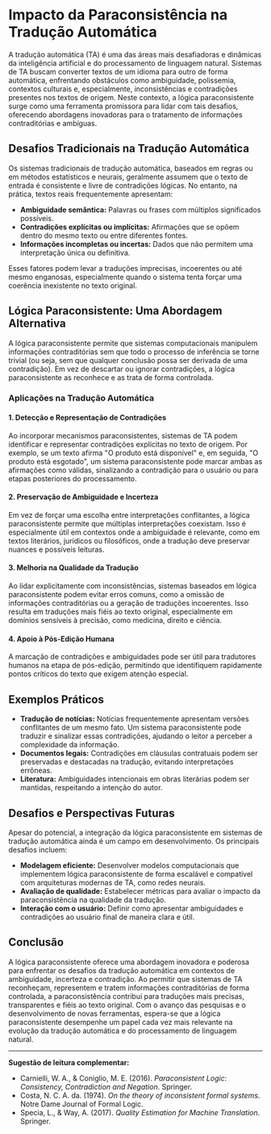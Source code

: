 # Impacto da Paraconsistência na Tradução Automática

A tradução automática (TA) é uma das áreas mais desafiadoras e dinâmicas da inteligência artificial e do processamento de linguagem natural. Sistemas de TA buscam converter textos de um idioma para outro de forma automática, enfrentando obstáculos como ambiguidade, polissemia, contextos culturais e, especialmente, inconsistências e contradições presentes nos textos de origem. Neste contexto, a lógica paraconsistente surge como uma ferramenta promissora para lidar com tais desafios, oferecendo abordagens inovadoras para o tratamento de informações contraditórias e ambíguas.

## Desafios Tradicionais na Tradução Automática

Os sistemas tradicionais de tradução automática, baseados em regras ou em métodos estatísticos e neurais, geralmente assumem que o texto de entrada é consistente e livre de contradições lógicas. No entanto, na prática, textos reais frequentemente apresentam:

- **Ambiguidade semântica:** Palavras ou frases com múltiplos significados possíveis.
- **Contradições explícitas ou implícitas:** Afirmações que se opõem dentro do mesmo texto ou entre diferentes fontes.
- **Informações incompletas ou incertas:** Dados que não permitem uma interpretação única ou definitiva.

Esses fatores podem levar a traduções imprecisas, incoerentes ou até mesmo enganosas, especialmente quando o sistema tenta forçar uma coerência inexistente no texto original.

## Lógica Paraconsistente: Uma Abordagem Alternativa

A lógica paraconsistente permite que sistemas computacionais manipulem informações contraditórias sem que todo o processo de inferência se torne trivial (ou seja, sem que qualquer conclusão possa ser derivada de uma contradição). Em vez de descartar ou ignorar contradições, a lógica paraconsistente as reconhece e as trata de forma controlada.

### Aplicações na Tradução Automática

#### 1. **Detecção e Representação de Contradições**

Ao incorporar mecanismos paraconsistentes, sistemas de TA podem identificar e representar contradições explícitas no texto de origem. Por exemplo, se um texto afirma "O produto está disponível" e, em seguida, "O produto está esgotado", um sistema paraconsistente pode marcar ambas as afirmações como válidas, sinalizando a contradição para o usuário ou para etapas posteriores do processamento.

#### 2. **Preservação de Ambiguidade e Incerteza**

Em vez de forçar uma escolha entre interpretações conflitantes, a lógica paraconsistente permite que múltiplas interpretações coexistam. Isso é especialmente útil em contextos onde a ambiguidade é relevante, como em textos literários, jurídicos ou filosóficos, onde a tradução deve preservar nuances e possíveis leituras.

#### 3. **Melhoria na Qualidade da Tradução**

Ao lidar explicitamente com inconsistências, sistemas baseados em lógica paraconsistente podem evitar erros comuns, como a omissão de informações contraditórias ou a geração de traduções incoerentes. Isso resulta em traduções mais fiéis ao texto original, especialmente em domínios sensíveis à precisão, como medicina, direito e ciência.

#### 4. **Apoio à Pós-Edição Humana**

A marcação de contradições e ambiguidades pode ser útil para tradutores humanos na etapa de pós-edição, permitindo que identifiquem rapidamente pontos críticos do texto que exigem atenção especial.

## Exemplos Práticos

- **Tradução de notícias:** Notícias frequentemente apresentam versões conflitantes de um mesmo fato. Um sistema paraconsistente pode traduzir e sinalizar essas contradições, ajudando o leitor a perceber a complexidade da informação.
- **Documentos legais:** Contradições em cláusulas contratuais podem ser preservadas e destacadas na tradução, evitando interpretações errôneas.
- **Literatura:** Ambiguidades intencionais em obras literárias podem ser mantidas, respeitando a intenção do autor.

## Desafios e Perspectivas Futuras

Apesar do potencial, a integração da lógica paraconsistente em sistemas de tradução automática ainda é um campo em desenvolvimento. Os principais desafios incluem:

- **Modelagem eficiente:** Desenvolver modelos computacionais que implementem lógica paraconsistente de forma escalável e compatível com arquiteturas modernas de TA, como redes neurais.
- **Avaliação de qualidade:** Estabelecer métricas para avaliar o impacto da paraconsistência na qualidade da tradução.
- **Interação com o usuário:** Definir como apresentar ambiguidades e contradições ao usuário final de maneira clara e útil.

## Conclusão

A lógica paraconsistente oferece uma abordagem inovadora e poderosa para enfrentar os desafios da tradução automática em contextos de ambiguidade, incerteza e contradição. Ao permitir que sistemas de TA reconheçam, representem e tratem informações contraditórias de forma controlada, a paraconsistência contribui para traduções mais precisas, transparentes e fiéis ao texto original. Com o avanço das pesquisas e o desenvolvimento de novas ferramentas, espera-se que a lógica paraconsistente desempenhe um papel cada vez mais relevante na evolução da tradução automática e do processamento de linguagem natural.

___

**Sugestão de leitura complementar:**  
- Carnielli, W. A., & Coniglio, M. E. (2016). *Paraconsistent Logic: Consistency, Contradiction and Negation*. Springer.  
- Costa, N. C. A. da. (1974). *On the theory of inconsistent formal systems*. Notre Dame Journal of Formal Logic.  
- Specia, L., & Way, A. (2017). *Quality Estimation for Machine Translation*. Springer.